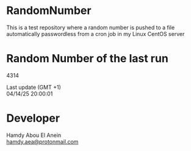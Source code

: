 # RandomNumber    
This is a test repository where a random number is pushed to a file automatically passwordless from a cron job in my Linux CentOS server    
# Random Number of the last run   
4314
      
Last update (GMT +1)    
04/14/25 20:00:01
# Developer    
Hamdy Abou El Anein   
hamdy.aea@protonmail.com
